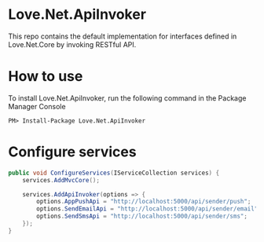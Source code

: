 # Love.Net.ApiInvoker
This repo contains the default implementation for interfaces defined in Love.Net.Core by invoking RESTful API.

# How to use
To install Love.Net.ApiInvoker, run the following command in the Package Manager Console

`PM> Install-Package Love.Net.ApiInvoker`

# Configure services

```C#
public void ConfigureServices(IServiceCollection services) {
    services.AddMvcCore();

    services.AddApiInvoker(options => {
        options.AppPushApi = "http://localhost:5000/api/sender/push";
        options.SendEmailApi = "http://localhost:5000/api/sender/email";
        options.SendSmsApi = "http://localhost:5000/api/sender/sms";
    });
}
```